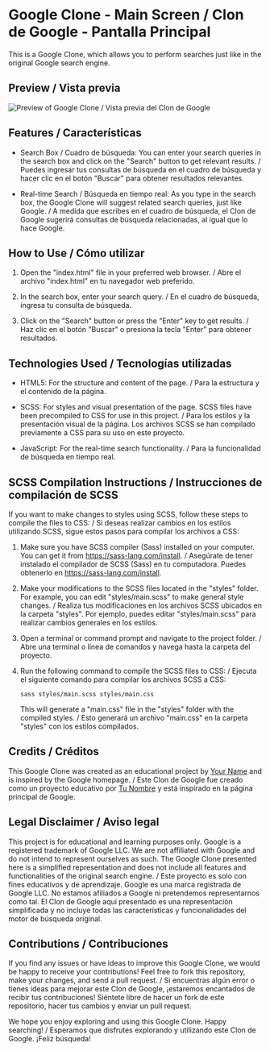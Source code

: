 # Google Clone - Main Screen / Clon de Google - Pantalla Principal

This is a Google Clone, which allows you to perform searches just like in the original Google search engine.

## Preview / Vista previa

![Preview of Google Clone / Vista previa del Clon de Google](link_to_image)

## Features / Características

- Search Box / Cuadro de búsqueda: You can enter your search queries in the search box and click on the "Search" button to get relevant results. / Puedes ingresar tus consultas de búsqueda en el cuadro de búsqueda y hacer clic en el botón "Buscar" para obtener resultados relevantes.

- Real-time Search / Búsqueda en tiempo real: As you type in the search box, the Google Clone will suggest related search queries, just like Google. / A medida que escribes en el cuadro de búsqueda, el Clon de Google sugerirá consultas de búsqueda relacionadas, al igual que lo hace Google.

## How to Use / Cómo utilizar

1. Open the "index.html" file in your preferred web browser. / Abre el archivo "index.html" en tu navegador web preferido.

2. In the search box, enter your search query. / En el cuadro de búsqueda, ingresa tu consulta de búsqueda.

3. Click on the "Search" button or press the "Enter" key to get results. / Haz clic en el botón "Buscar" o presiona la tecla "Enter" para obtener resultados.

## Technologies Used / Tecnologías utilizadas

- HTML5: For the structure and content of the page. / Para la estructura y el contenido de la página.

- SCSS: For styles and visual presentation of the page. SCSS files have been precompiled to CSS for use in this project. / Para los estilos y la presentación visual de la página. Los archivos SCSS se han compilado previamente a CSS para su uso en este proyecto.

- JavaScript: For the real-time search functionality. / Para la funcionalidad de búsqueda en tiempo real.

## SCSS Compilation Instructions / Instrucciones de compilación de SCSS

If you want to make changes to styles using SCSS, follow these steps to compile the files to CSS: / Si deseas realizar cambios en los estilos utilizando SCSS, sigue estos pasos para compilar los archivos a CSS:

1. Make sure you have SCSS compiler (Sass) installed on your computer. You can get it from https://sass-lang.com/install. / Asegúrate de tener instalado el compilador de SCSS (Sass) en tu computadora. Puedes obtenerlo en https://sass-lang.com/install.

2. Make your modifications to the SCSS files located in the "styles" folder. For example, you can edit "styles/main.scss" to make general style changes. / Realiza tus modificaciones en los archivos SCSS ubicados en la carpeta "styles". Por ejemplo, puedes editar "styles/main.scss" para realizar cambios generales en los estilos.

3. Open a terminal or command prompt and navigate to the project folder. / Abre una terminal o línea de comandos y navega hasta la carpeta del proyecto.

4. Run the following command to compile the SCSS files to CSS: / Ejecuta el siguiente comando para compilar los archivos SCSS a CSS:

   ```
   sass styles/main.scss styles/main.css
   ```

   This will generate a "main.css" file in the "styles" folder with the compiled styles. / Esto generará un archivo "main.css" en la carpeta "styles" con los estilos compilados.

## Credits / Créditos

This Google Clone was created as an educational project by [Your Name](link_to_your_portfolio) and is inspired by the Google homepage. / Este Clon de Google fue creado como un proyecto educativo por [Tu Nombre](link_a_tu_portfolio) y está inspirado en la página principal de Google.

## Legal Disclaimer / Aviso legal

This project is for educational and learning purposes only. Google is a registered trademark of Google LLC. We are not affiliated with Google and do not intend to represent ourselves as such. The Google Clone presented here is a simplified representation and does not include all features and functionalities of the original search engine. / Este proyecto es solo con fines educativos y de aprendizaje. Google es una marca registrada de Google LLC. No estamos afiliados a Google ni pretendemos representarnos como tal. El Clon de Google aquí presentado es una representación simplificada y no incluye todas las características y funcionalidades del motor de búsqueda original.

## Contributions / Contribuciones

If you find any issues or have ideas to improve this Google Clone, we would be happy to receive your contributions! Feel free to fork this repository, make your changes, and send a pull request. / Si encuentras algún error o tienes ideas para mejorar este Clon de Google, ¡estaremos encantados de recibir tus contribuciones! Siéntete libre de hacer un fork de este repositorio, hacer tus cambios y enviar un pull request.

We hope you enjoy exploring and using this Google Clone. Happy searching! / Esperamos que disfrutes explorando y utilizando este Clon de Google. ¡Feliz búsqueda!